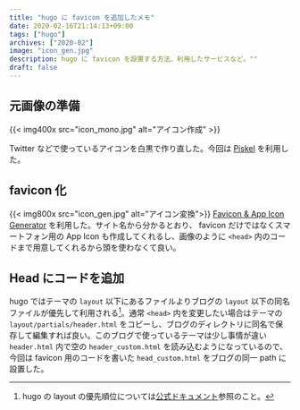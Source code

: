 ```yaml
---
title: "hugo に favicon を追加したメモ"
date: 2020-02-16T21:14:13+09:00
tags: ["hugo"]
archives: ["2020-02"]
image: "icon_gen.jpg"
description: hugo に favicon を設置する方法、利用したサービスなど。""
draft: false
---
```


## 元画像の準備
{{< img400x src="icon_mono.jpg" alt="アイコン作成" >}}
  
Twitter などで使っているアイコンを白黒で作り直した。今回は [Piskel](https://www.piskelapp.com/) を利用した。

## favicon 化
{{< img800x src="icon_gen.jpg" alt="アイコン変換">}}
[Favicon & App Icon Generator](https://www.favicon-generator.org/) を利用した。サイト名から分かるとおり、 favicon だけではなくスマートフォン用の App Icon も作成してくれるし、画像のように `<head>` 内のコードまで用意してくれるから頭を使わなくて良い。

## Head にコードを追加
hugo ではテーマの `layout` 以下にあるファイルよりブログの `layout` 以下の同名ファイルが優先して利用される[^a]。通常 `<head>` 内を変更したい場合はテーマの `layout/partials/header.html` をコピーし、ブログのディレクトリに同名で保存して編集すれば良い。このブログで使っているテーマは少し事情が違い `header.html` 内で空の `header_custom.html` を読み込むようになっているので、今回は favicon 用のコードを書いた `head_custom.html` をブログの同一 path に設置した。

[^a]: hugo の layout の優先順位については[公式ドキュメント](https://gohugo.io/templates/lookup-order/)参照のこと。

